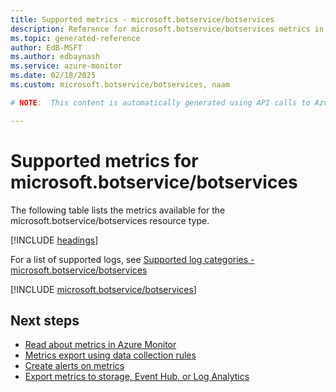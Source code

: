 ```yaml
---
title: Supported metrics - microsoft.botservice/botservices
description: Reference for microsoft.botservice/botservices metrics in Azure Monitor.
ms.topic: generated-reference
author: EdB-MSFT
ms.author: edbaynash
ms.service: azure-monitor
ms.date: 02/18/2025
ms.custom: microsoft.botservice/botservices, naam

# NOTE:  This content is automatically generated using API calls to Azure. Any edits made on these files will be overwritten in the next run of the script. 

---
```


  
# Supported metrics for microsoft.botservice/botservices
  
The following table lists the metrics available for the microsoft.botservice/botservices resource type.  
  
  
[!INCLUDE [headings](~/reusable-content/ce-skilling/azure/includes/azure-monitor/reference/metrics/metrics-headings.md)]  
  
  
  
For a list of supported logs, see [Supported log categories - microsoft.botservice/botservices](../supported-logs/microsoft-botservice-botservices-logs.md)  
  
 

[!INCLUDE [microsoft.botservice/botservices](~/reusable-content/ce-skilling/azure/includes/azure-monitor/reference/metrics/microsoft-botservice-botservices-metrics-include.md)]  



## Next steps

- [Read about metrics in Azure Monitor](/azure/azure-monitor/data-platform)
- [Metrics export using data collection rules](/azure/azure-monitor/essentials/data-collection-metrics)
- [Create alerts on metrics](/azure/azure-monitor/alerts/alerts-overview)
- [Export metrics to storage, Event Hub, or Log Analytics](/azure/azure-monitor/essentials/platform-logs-overview)
